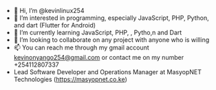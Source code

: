 - 👋 Hi, I’m @kevinlinux254
- 👀 I’m interested in programming, especially  JavaScript, PHP, Python, and dart (Flutter for Android)
- 🌱 I’m currently learning JavaScript, PHP, , Pytho,n and Dart
- 💞️ I’m looking to collaborate on any project with anyone who is willing
- 📫 You can reach me through my gmail account kevinonyango254@gmail.com or contact me on my number +254112807337
- Lead Software Developer and Operations Manager at MasyopNET Technologies (https://masyopnet.co.ke)

<!---
kevinlinux254/kevinlinux254 is a ✨ special ✨ repository because its `README.md` (this file) appears on your GitHub profile.
You can click the Preview link to take a look at your changes.
--->
